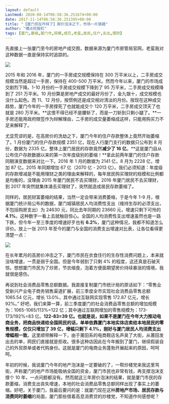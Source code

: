 ```yaml
---
layout: default
Lastmod: 2020-08-14T06:58:36.251674+00:00
date: 2017-11-14T06:58:36.251395+00:00
title: "【厦门现在咋样了】房价泡沫之下，市场一片狼藉"
author: "槽点挖掘机"
tags: [厦门,萎缩,厦门市,规模,成交,老蛮,居民,住户,支出,理财]
---
```



先直接上一张厦门至今的房地产成交图，数据来源为厦门市房管局官网，老蛮我对这种数据一直是保持实时追踪的。  

![](https://images.weserv.nl/?url=https%3A//www.bannedbook.org/bnews/wp-content/uploads/2017/12/d41d8cd98f00b204e9800998ecf8427e62.jpg)

2015 年和 2016 年，厦门的一手房成交规模保持在 300 万平米以上，二手房成交规模当然是超过一手房，保持在 400-500 万平米。然而今年以来，厦门的市场成交剧烈下降。1-10 月份的一手房成交规模下降到了 95 万平米，二手房成交规模降到了 251 万平米。10 月份算是房地产成交的最好月份了，金九银十，成交规模也没什么起色。而 11、12 月份，按惯例还是成交相对清淡的月份。按现在这种成交趋势，厦门今年的一手房撑死了也就能成交个 120 万平米，二手房成交顶天了也就是 280 万平米。**这恨不得已经不是腰斩了，而是一刀斩到只剩小腿了。**一手房还能用政府限签作为辩解理由，二手房的成交量萎缩成这样，只能用购买力不足来解释了。

尤显荒谬的是，在高房价的洗劫之下，厦门今年的住户存款整体上竟然开始萎缩了。1 月份厦门的住户存款规模 2351 亿，现在人行厦门支行的数据只公布到 8 月份，数据为 2335 亿。整体上厦门居民的存款竟然**减少了 16 亿**。**这是厦门自从公布住户存款数据以来的第一次年度级别的萎缩！**拿此前两年厦门的住户存款同期演变数据来对比一下。2016 年 1 月的数据为 2141 亿，8 月为 2228 亿，增加 87 亿。2015 年同期增加 67 亿（2070 亿 - 2013 亿）。我们必须知道：年度级的存款增减是不能用理财之类的理由来解释的，每年居民购买理财的规模和比例都是均衡的，没理由 2015 年厦门居民不去买理财，2016 年厦门居民不去买理财，到 2017 年突然就集体涌去买理财了，突然就造成居民存款萎缩了。

同样的，居民财富萎缩的结果，当然一定会带来消费萎缩，于是今年 1-9 月，根据厦门统计局公布的数据，厦门城镇居民人均消费性支出（维持生存的必须支出，不包括购房支出）为 24630 元，同比去年同期的 23660 元，增速只剩下可怜的 **4.1%**。这种数字一看上去就触目惊心。全国的人均消费性支出增速虽然也是一路下跌，但今年一至三季度的增速好歹也有 **6.2%**，厦门这种情况，我都不知道怎么评价。放上一张 2013 年至今的厦门与全国的消费支出增速对比表，让各位看得更清楚一点：

![](https://images.weserv.nl/?url=https%3A//www.bannedbook.org/bnews/wp-content/uploads/2017/12/d41d8cd98f00b204e9800998ecf8427e63.jpg)

在长年累月的高房价冲击之下，厦门市民在衣食住行的生存性消费问题上，本来就没啥增速，一贯是弱于全国。但是今年弱到了只剩 4% 的程度，这还真是石破天惊。想想厦门市民为了炒房，节衣缩食，泡着方便面期望房价持续暴涨的情境，我就很是感伤。

再说到社会消费品零售总额数据。我直接复制厦门市统计局的原话如下：“零售业受新兴产业电子商务销售渠道扩展，前三季度全市实现社会消费品零售总额 1065.54 亿元，增长 13.0%，其中通过互联网实现零售 172.87 亿元，增长 92%。” 好吧，我们来算一算，前三季度厦门的社会消费品零售总额的增加规模为：1065-1065/113%=122 亿；其中通过互联网增加的零售规模为：173-173/192%=83 亿。**122-83=39 亿。**也就是说，如果不是厦门在今年大力推动电商业务，把商品快递给全国网民的话，单单依靠**厦门本地实体店卖给本地居民的零售规模，仅仅只增加了 39 亿，增幅只剩下 4.1%，刚好与厦门居民人均消费支出增幅相一致**。这里顺带解释一下，由于莆田系的电商鞋店名声臭了大街，从莆田发出去的单，网民们直接就是拒收。很多这种店因此在今年搬到了厦门，继续假装自己的外贸原单或者代购身份。这就是厦门的电商业务蓬勃开展起来的原因，呵呵呵。

年初的时候，我说厦门今年的地产泡沫是一定要破的了，一帮炒楼党来我这里骂街，声称厦门的地产市场能吸纳全国的资金，厦门市民也非常有钱，再支撑泡沫支撑个 10 年，一点问题都没有。然而就这三年房价泡沫的结果，就是厦门市民的存款萎缩，消费支出丧失增速，本地的社会消费品零售总额同样出现了事实上的萎缩。好吧，关于厦门，我最后要问的是：就厦门现在这种**房地产市场、居民存款与消费同时萎缩**的局面，厦门那些借着高息消费贷的炒楼党，不知道作何感想呢？

